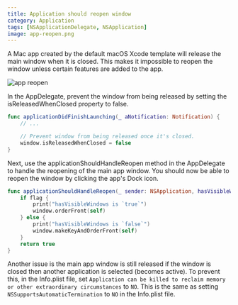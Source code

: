```yaml
---
title: Application should reopen window
category: Application
tags: [NSApplicationDelegate, NSApplication]
image: app-reopen.png
---
```


A Mac app created by the default macOS Xcode template will release the main window when it is closed. This makes it impossible to reopen the window unless certain features are added to the app.

![app reopen](/swift-macos/images/app-reopen.png)

In the AppDelegate, prevent the window from being released by setting the isReleasedWhenClosed property to false.

```swift
func applicationDidFinishLaunching(_ aNotification: Notification) {
    // ...

    // Prevent window from being released once it's closed.
    window.isReleasedWhenClosed = false
}
```

Next, use the applicationShouldHandleReopen method in the AppDelegate to handle the reopening of the main app window. You should now be able to reopen the window by clicking the app's Dock icon.

```swift
func applicationShouldHandleReopen(_ sender: NSApplication, hasVisibleWindows flag: Bool) -> Bool {
    if flag {
        print("hasVisibleWindows is `true`")
        window.orderFront(self)
    } else {
        print("hasVisibleWindows is `false`")
        window.makeKeyAndOrderFront(self)
    }
    return true
}
```

Another issue is the main app window is still released if the window is closed then another application is selected (becomes active). To prevent this, in the Info.plist file, set `Application can be killed to reclaim memory or other extraordinary circumstances` to `NO`. This is the same as setting `NSSupportsAutomaticTermination` to `NO` in the Info.plist file.
